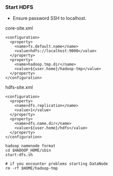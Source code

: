 ### Start HDFS
* Ensure password SSH to localhost.

core-site.xml
```
<configuration>
  <property>
    <name>fs.default.name</name>
    <value>hdfs://localhost:9000</value>
  </property>
  <property>
    <name>hadoop.tmp.dir</name>
    <value>${user.home}/hadoop-tmp</value>
  </property>
</configuration>
```

hdfs-site.xml
```
<configuration>
  <property>
    <name>dfs.replication</name>
    <value>1</value>
  </property>
  <property>
    <name>dfs.name.dir</name>
    <value>${user.home}/hdfs</value>
  </property>
</configuration>
```

```
hadoop namenode format
cd $HADOOP_HOME/sbin
start-dfs.sh

# if you encounter problems starting DataNode
rm -rf $HOME/hadoop-tmp
```